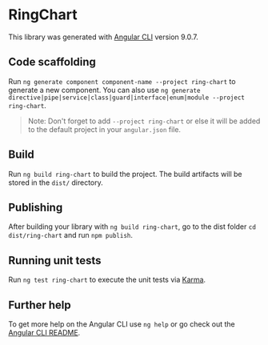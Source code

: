 # RingChart

This library was generated with [Angular CLI](https://github.com/angular/angular-cli) version 9.0.7.

## Code scaffolding

Run `ng generate component component-name --project ring-chart` to generate a new component. You can also use `ng generate directive|pipe|service|class|guard|interface|enum|module --project ring-chart`.
> Note: Don't forget to add `--project ring-chart` or else it will be added to the default project in your `angular.json` file. 

## Build

Run `ng build ring-chart` to build the project. The build artifacts will be stored in the `dist/` directory.

## Publishing

After building your library with `ng build ring-chart`, go to the dist folder `cd dist/ring-chart` and run `npm publish`.

## Running unit tests

Run `ng test ring-chart` to execute the unit tests via [Karma](https://karma-runner.github.io).

## Further help

To get more help on the Angular CLI use `ng help` or go check out the [Angular CLI README](https://github.com/angular/angular-cli/blob/master/README.md).
